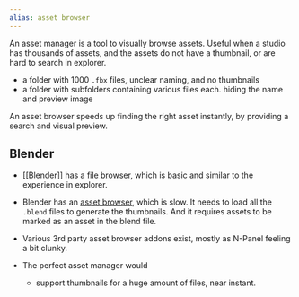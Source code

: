 ```yaml
---
alias: asset browser
---
```


An asset manager is a tool to visually browse assets.
Useful when a studio has thousands of assets, and the assets do not have a thumbnail, or are hard to search in explorer.

- a folder with 1000 `.fbx` files, unclear naming, and no thumbnails
- a folder with subfolders containing various files each. hiding the name and preview image

An asset browser speeds up finding the right asset instantly, by providing a search and visual preview.

## Blender
- [[Blender]] has a [file browser](https://docs.blender.org/manual/en/latest/editors/file_browser.html), which is basic and similar to the experience in explorer.
- Blender has an [asset browser](https://docs.blender.org/manual/en/latest/editors/asset_browser.html), which is slow. It needs to load all the `.blend` files to generate the thumbnails. And it requires assets to be marked as an asset in the blend file.
- Various 3rd party asset browser addons exist, mostly as N-Panel feeling a bit clunky.

- The perfect asset manager would 
	- support thumbnails for a huge amount of files, near instant.